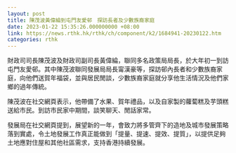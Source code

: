 ```yaml
---
layout: post
title: 陳茂波黃偉綸到屯門友愛邨　探訪長者及少數族裔家庭
date: 2023-01-22 15:35:26.000000000 +08:00
link: https://news.rthk.hk/rthk/ch/component/k2/1684941-20230122.htm
categories: rthk
---
```


財政司司長陳茂波及財政司副司長黃偉綸，聯同多名政策局局長，於大年初一到訪屯門友愛邨。其中陳茂波聯同發展局局長甯漢豪等，探訪邨內長者和少數族裔家庭，向他們送賀年福袋，並與居民閒談，少數族裔家庭就分享他生活情況及他們家鄉的過年傳統。

陳茂波在社交網頁表示，他帶備了水果、賀年禮品，以及自家製的蘿蔔糕及芋頭糕送給市民。到訪市民家中期間，談笑聊天、閒話家常。

發展局在社交網頁提到，展望新的一年，會致力將多管齊下的造地及城市發展策略落到實處，令土地發展工作真正能做到「提量、提速、提效、提質」，以提供足夠土地應對住屋和其他社區需求，支持香港持續發展。
